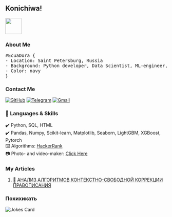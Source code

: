 ## Konichiwa! 
<img src="https://media.giphy.com/media/VgCDAzcKvsR6OM0uWg/giphy.gif" width="50">

### About Me
<pre>
#EcuaDora { 
- Location: Saint Petersburg, Russia
- Background: Python developer, Data Scientist, ML-engineer, Analyst, have front-end developer background
- Color: navy
}
</pre>


### Contact Me

 [![GitHub](https://img.shields.io/badge/GitHub-%2312100E.svg?&style=for-the-badge&logo=GitHub&logoColor=white)](https://github.com/EcuaDora) 
 [![Telegram](https://img.shields.io/badge/Telegram-%231DA1F2.svg?&style=for-the-badge&logo=Telegram&logoColor=white)](https://t.me/fabula_of_vagus) 
 [![Gmail](https://img.shields.io/badge/Gmail-D14836?&style=for-the-badge&logo=Gmail&logoColor=white)](mailto:FedotovaDora@yandex.ru) 

### 🔧 Languages & Skills

 ✔️ Python, SQL, HTML  <br/>
 ✔️ Pandas, Numpy, Scikit-learn, Matplotlib, Seaborn, LightGBM, XGBoost, Pytorch <br/>
 ⌨️ Algorithms: [HackerRank](https://www.hackerrank.com/FedotovaDora?hr_r=1) <br/>
 📷 Photo- and video-maker: [Click Here](https://vk.com/fabula_of_vagus) <br/>

### My Articles

1. 🌱 [АНАЛИЗ АЛГОРИТМОВ КОНТЕКСТНО-СВОБОДНОЙ КОРРЕКЦИИ ПРАВОПИСАНИЯ](https://nnb.etu.ru/assets/files/rezultaty/mag/2023/tom3_nnb-2023-1.pdf)

### Похихикать

![Jokes Card](https://readme-jokes.vercel.app/api)


